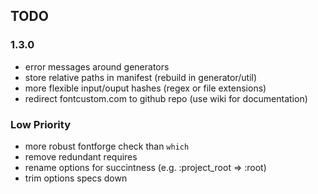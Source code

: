 ## TODO

### 1.3.0

* error messages around generators
* store relative paths in manifest (rebuild in generator/util)
* more flexible input/ouput hashes (regex or file extensions)
* redirect fontcustom.com to github repo (use wiki for documentation)

### Low Priority

* more robust fontforge check than `which`
* remove redundant requires
* rename options for succintness (e.g. :project_root => :root)
* trim options specs down
